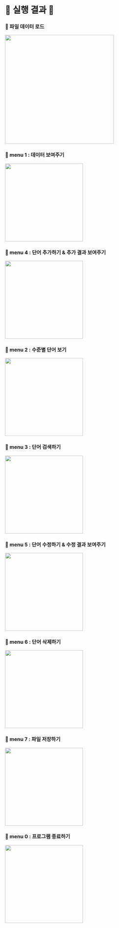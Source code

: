 # 🐻 실행 결과 🐻

### 📌 파일 데이터 로드
<img width="355" src="https://github.com/haram22/WordProject/blob/main/screenshots/loadData.png?raw=true">

### 📌 menu 1 : 데이터 보여주기
<img width="254" src="https://github.com/haram22/WordProject/blob/main/screenshots/menu1.png?raw=true">

### 📌 menu 4 : 단어 추가하기 & 추가 결과 보여주기
<img width="254" src="https://github.com/haram22/WordProject/blob/main/screenshots/menu4.png?raw=true">

### 📌 menu 2 : 수준별 단어 보기
<img width="254" src="https://github.com/haram22/WordProject/blob/main/screenshots/menu2.png?raw=true">


### 📌 menu 3 : 단어 검색하기
<img width="254" src="https://github.com/haram22/WordProject/blob/main/screenshots/menu3.png?raw=true">


### 📌 menu 5 : 단어 수정하기 & 수정 결과 보여주기
<img width="254" src="https://github.com/haram22/WordProject/blob/main/screenshots/menu5.png?raw=true">


### 📌 menu 6 : 단어 삭제하기
<img width="254" src="https://github.com/haram22/WordProject/blob/main/screenshots/menu6.png?raw=true">


### 📌 menu 7 : 파일 저장하기
<img width="254" src="https://github.com/haram22/WordProject/blob/main/screenshots/menu7.png?raw=true">


### 📌 menu 0 : 프로그램 종료하기
<img width="254" src="https://github.com/haram22/WordProject/blob/main/screenshots/menu0.png?raw=true">





